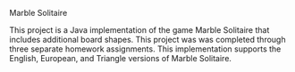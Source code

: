 Marble Solitaire

This project is a Java implementation of the game Marble Solitaire that includes additional board shapes. This project was was completed through three separate homework assignments. This implementation supports the English, European, and Triangle versions of Marble Solitaire.
